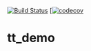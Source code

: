 [![Build Status](https://travis-ci.org/cle-b/tt_demo.svg?branch=master)](https://travis-ci.org/cle-b/tt_demo) [[![codecov](https://codecov.io/gh/cle-b/tt_demo/branch/master/graph/badge.svg)](https://codecov.io/gh/cle-b/tt_demo)

# tt_demo
